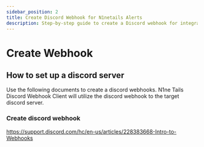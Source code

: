 ```yaml
---
sidebar_position: 2
title: Create Discord Webhook for N1netails Alerts
description: Step-by-step guide to create a Discord webhook for integrating with N1netails, enabling real-time alert notifications in your Discord server.
---
```


# Create Webhook

## How to set up a discord server
Use the following documents to create a discord webhooks. N1ne Tails Discord Webhook Client will 
utilize the discord webhook to the target discord server.

### Create discord webhook
https://support.discord.com/hc/en-us/articles/228383668-Intro-to-Webhooks
